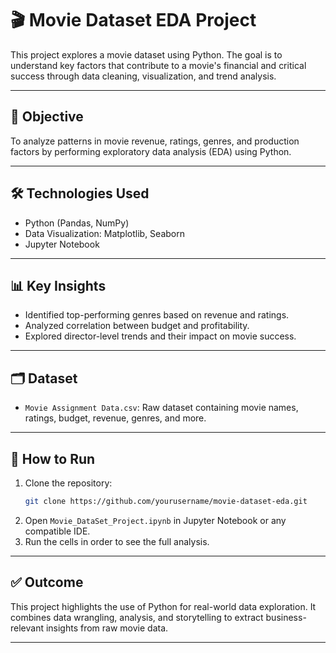 
# 🎬 Movie Dataset EDA Project

This project explores a movie dataset using Python. The goal is to understand key factors that contribute to a movie's financial and critical success through data cleaning, visualization, and trend analysis.

---

## 📌 Objective

To analyze patterns in movie revenue, ratings, genres, and production factors by performing exploratory data analysis (EDA) using Python.

---

## 🛠️ Technologies Used

- Python (Pandas, NumPy)
- Data Visualization: Matplotlib, Seaborn
- Jupyter Notebook

---

## 📊 Key Insights

- Identified top-performing genres based on revenue and ratings.
- Analyzed correlation between budget and profitability.
- Explored director-level trends and their impact on movie success.

---

## 🗂️ Dataset

- `Movie Assignment Data.csv`: Raw dataset containing movie names, ratings, budget, revenue, genres, and more.

---

## 🚀 How to Run

1. Clone the repository:
   ```bash
   git clone https://github.com/yourusername/movie-dataset-eda.git
   ```
2. Open `Movie_DataSet_Project.ipynb` in Jupyter Notebook or any compatible IDE.
3. Run the cells in order to see the full analysis.

---

## ✅ Outcome

This project highlights the use of Python for real-world data exploration. It combines data wrangling, analysis, and storytelling to extract business-relevant insights from raw movie data.

---
